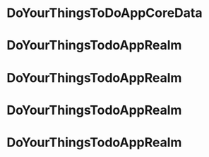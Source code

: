 # DoYourThingsToDoAppCoreData
# DoYourThingsTodoAppRealm
# DoYourThingsTodoAppRealm
# DoYourThingsTodoAppRealm
# DoYourThingsTodoAppRealm
